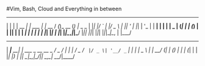 #Vim, Bash, Cloud and Everything in between

 _   _       _         ___        __ _       _ _         
| | | | __ _| | ___   |_ _|_ __  / _(_)_ __ (_) |_ _   _ 
| |_| |/ _` | |/ _ \   | || '_ \| |_| | '_ \| | __| | | |
|  _  | (_| | | (_) |  | || | | |  _| | | | | | |_| |_| |
|_| |_|\__,_|_|\___/  |___|_| |_|_| |_|_| |_|_|\__|\__, |
                                                   |___/ 
 _____        _                    ___  ____  
|  ___|__  __| | ___  _ __ __ _   / _ \/ ___| 
| |_ / _ \/ _` |/ _ \| '__/ _` | | | | \___ \ 
|  _|  __/ (_| | (_) | | | (_| | | |_| |___) |
|_|  \___|\__,_|\___/|_|  \__,_|  \___/|____/ 
                                              
 
